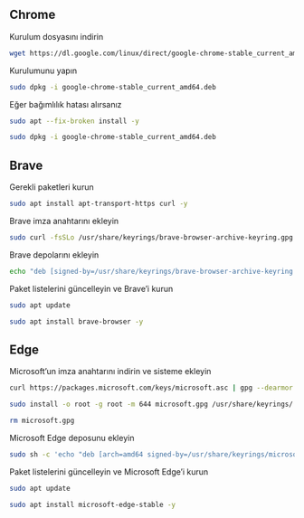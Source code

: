 ## Chrome ##

Kurulum dosyasını indirin
```bash
wget https://dl.google.com/linux/direct/google-chrome-stable_current_amd64.deb
```
Kurulumunu yapın
```bash
sudo dpkg -i google-chrome-stable_current_amd64.deb
```
Eğer bağımlılık hatası alırsanız
```bash
sudo apt --fix-broken install -y
```
```bash
sudo dpkg -i google-chrome-stable_current_amd64.deb
```

## Brave ##
 
Gerekli paketleri kurun
```bash
sudo apt install apt-transport-https curl -y
```
Brave imza anahtarını ekleyin
```bash
sudo curl -fsSLo /usr/share/keyrings/brave-browser-archive-keyring.gpg https://brave-browser-apt-release.s3.brave.com/brave-browser-archive-keyring.gpg
```
Brave depolarını ekleyin
```bash
echo "deb [signed-by=/usr/share/keyrings/brave-browser-archive-keyring.gpg] https://brave-browser-apt-release.s3.brave.com/ stable main" | sudo tee /etc/apt/sources.list.d/brave-browser-release.list
```
Paket listelerini güncelleyin ve Brave’i kurun
```bash
sudo apt update
```
```bash
sudo apt install brave-browser -y
```

## Edge ##

Microsoft’un imza anahtarını indirin ve sisteme ekleyin
```bash
curl https://packages.microsoft.com/keys/microsoft.asc | gpg --dearmor > microsoft.gpg
```
```bash
sudo install -o root -g root -m 644 microsoft.gpg /usr/share/keyrings/
```
```bash
rm microsoft.gpg
```
Microsoft Edge deposunu ekleyin
```bash
sudo sh -c 'echo "deb [arch=amd64 signed-by=/usr/share/keyrings/microsoft.gpg] https://packages.microsoft.com/repos/edge stable main" > /etc/apt/sources.list.d/microsoft-edge.list'
```
Paket listelerini güncelleyin ve Microsoft Edge’i kurun
```bash
sudo apt update
```
```bash
sudo apt install microsoft-edge-stable -y
```
